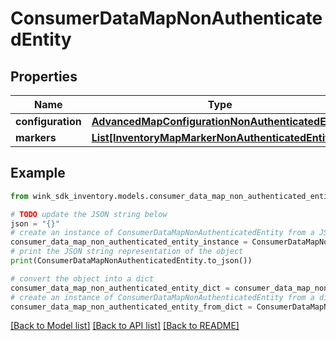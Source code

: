 # ConsumerDataMapNonAuthenticatedEntity


## Properties

Name | Type | Description | Notes
------------ | ------------- | ------------- | -------------
**configuration** | [**AdvancedMapConfigurationNonAuthenticatedEntity**](AdvancedMapConfigurationNonAuthenticatedEntity.md) |  | 
**markers** | [**List[InventoryMapMarkerNonAuthenticatedEntity]**](InventoryMapMarkerNonAuthenticatedEntity.md) |  | 

## Example

```python
from wink_sdk_inventory.models.consumer_data_map_non_authenticated_entity import ConsumerDataMapNonAuthenticatedEntity

# TODO update the JSON string below
json = "{}"
# create an instance of ConsumerDataMapNonAuthenticatedEntity from a JSON string
consumer_data_map_non_authenticated_entity_instance = ConsumerDataMapNonAuthenticatedEntity.from_json(json)
# print the JSON string representation of the object
print(ConsumerDataMapNonAuthenticatedEntity.to_json())

# convert the object into a dict
consumer_data_map_non_authenticated_entity_dict = consumer_data_map_non_authenticated_entity_instance.to_dict()
# create an instance of ConsumerDataMapNonAuthenticatedEntity from a dict
consumer_data_map_non_authenticated_entity_from_dict = ConsumerDataMapNonAuthenticatedEntity.from_dict(consumer_data_map_non_authenticated_entity_dict)
```
[[Back to Model list]](../README.md#documentation-for-models) [[Back to API list]](../README.md#documentation-for-api-endpoints) [[Back to README]](../README.md)


